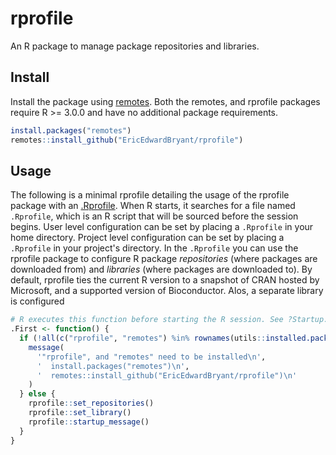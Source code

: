 # rprofile

An R package to manage package repositories and libraries.

## Install

Install the package using [remotes](https://github.com/r-lib/remotes).
Both the remotes, and rprofile packages require R >= 3.0.0 and have no 
additional package requirements.

```r
install.packages("remotes")
remotes::install_github("EricEdwardBryant/rprofile")
```

## Usage

The following is a minimal rprofile detailing the usage of the rprofile package
with an
[.Rprofile](https://csgillespie.github.io/efficientR/3-3-r-startup.html#r-startup).
When R starts, it searches for a file named `.Rprofile`, which is an R script
that will be sourced before the session begins.
User level configuration can be set by placing a `.Rprofile` in your home
directory.
Project level configuration can be set by placing a `.Rprofile` in your
project's directory.
In the `.Rprofile` you can use the rprofile package to configure R package
*repositories* (where packages are downloaded from) and *libraries* (where
packages are downloaded to).
By default, rprofile ties the current R version to a snapshot of CRAN
hosted by Microsoft, and a supported version of Bioconductor.
Alos, a separate library is configured 

```r
# R executes this function before starting the R session. See ?Startup.
.First <- function() {
  if (!all(c("rprofile", "remotes") %in% rownames(utils::installed.packages()))) {
    message(
      '"rprofile", and "remotes" need to be installed\n',
      '  install.packages("remotes")\n',
      '  remotes::install_github("EricEdwardBryant/rprofile")\n'
    )
  } else {
    rprofile::set_repositories()
    rprofile::set_library()
    rprofile::startup_message()
  }
}
```
